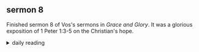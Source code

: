 ## sermon 8

Finished sermon 8 of Vos's sermons in *Grace and Glory*. It was a glorious exposition of 1 Peter 1:3-5 on the Christian's hope.

<details markdown="1">
<summary>daily reading</summary>

| {{ page.date | date: "%B %-d, %Y" }} |
| :-------------: |
| [2 Chron. 26; Rev. 13; Zech. 9; John 12]({% link _Bible/Bible-year-1.md %}) |
| [WCF Chapter 29]({% link _wcf/wcf-month-1.md %}) |
| [The Athanasian Creed](https://threeforms.org/the-athanasian-creed/) |

</details>